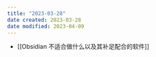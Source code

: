 ```yaml
---
title: "2023-03-28"
date created: 2023-03-28
date modified: 2023-04-09
---
```


- [[Obsidian 不适合做什么以及其补足配合的软件]]
